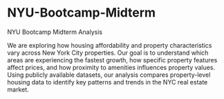 # NYU-Bootcamp-Midterm
NYU Bootcamp Midterm Analysis

We are exploring how housing affordability and property characteristics vary across New York City properties. Our goal is to understand which areas are experiencing the fastest growth, how specific 
property features affect prices, and how proximity to amenities influences property values. Using publicly available datasets, our analysis compares property-level housing data to identify key patterns 
and trends in the NYC real estate market.
